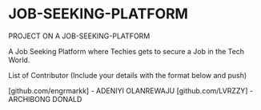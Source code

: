 # JOB-SEEKING-PLATFORM

 PROJECT ON A JOB-SEEKING-PLATFORM 
 
 A Job Seeking Platform where Techies gets to secure a Job in the Tech World.

List of Contributor (Include your details with the format below and push)


[github.com/engrmarkk] - ADENIYI OLANREWAJU
[github.com/LVRZZY] - ARCHIBONG DONALD
